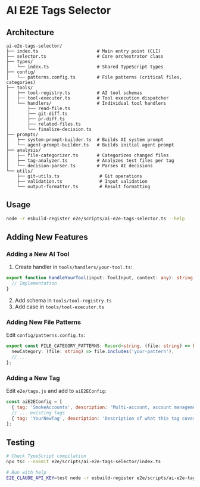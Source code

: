 # AI E2E Tags Selector

## Architecture

```
ai-e2e-tags-selector/
├── index.ts                      # Main entry point (CLI)
├── selector.ts                   # Core orchestrator class
├── types/
│   └── index.ts                  # Shared TypeScript types
├── config/
│   └── patterns.config.ts        # File patterns (critical files, categories)
├── tools/
│   ├── tool-registry.ts          # AI tool schemas
│   ├── tool-executor.ts          # Tool execution dispatcher
│   └── handlers/                 # Individual tool handlers
│       ├── read-file.ts
│       ├── git-diff.ts
│       ├── pr-diff.ts
│       ├── related-files.ts
│       └── finalize-decision.ts
├── prompts/
│   ├── system-prompt-builder.ts  # Builds AI system prompt
│   └── agent-prompt-builder.ts   # Builds initial agent prompt
├── analysis/
│   ├── file-categorizer.ts       # Categorizes changed files
│   ├── tag-analyzer.ts           # Analyzes test files per tag
│   └── decision-parser.ts        # Parses AI decisions
└── utils/
    ├── git-utils.ts               # Git operations
    ├── validation.ts              # Input validation
    └── output-formatter.ts        # Result formatting
```

## Usage

```bash
node -r esbuild-register e2e/scripts/ai-e2e-tags-selector.ts --help
```

## Adding New Features

### Adding a New AI Tool

1. Create handler in `tools/handlers/your-tool.ts`:
```typescript
export function handleYourTool(input: ToolInput, context: any): string {
  // Implementation
}
```

2. Add schema in `tools/tool-registry.ts`
3. Add case in `tools/tool-executor.ts`

### Adding New File Patterns

Edit `config/patterns.config.ts`:
```typescript
export const FILE_CATEGORY_PATTERNS: Record<string, (file: string) => boolean> = {
  newCategory: (file: string) => file.includes('your-pattern'),
  // ...
};
```

### Adding a New Tag

Edit `e2e/tags.js` and add to `aiE2EConfig`:
```javascript
const aiE2EConfig = [
  { tag: 'SmokeAccounts', description: 'Multi-account, account management' },
  // ... existing tags
  { tag: 'YourNewTag', description: 'Description of what this tag covers' },
];
```

## Testing

```bash
# Check TypeScript compilation
npx tsc --noEmit e2e/scripts/ai-e2e-tags-selector/index.ts

# Run with help
E2E_CLAUDE_API_KEY=test node -r esbuild-register e2e/scripts/ai-e2e-tags-selector/index.ts --help
```
